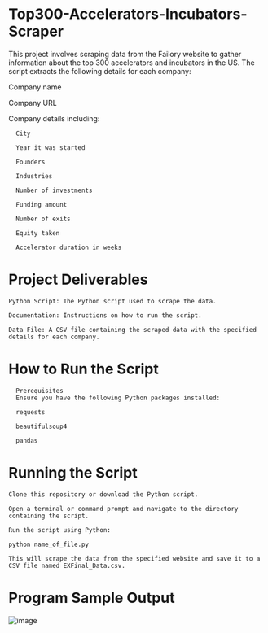 # Top300-Accelerators-Incubators-Scraper 

  This project involves scraping data from the Failory website to gather information about the top 300 accelerators and incubators in the US. The script extracts the following details for each company:
  
  Company name
  
  Company URL
  
  Company details including:

      City
      
      Year it was started
      
      Founders
      
      Industries
      
      Number of investments
      
      Funding amount
      
      Number of exits

      Equity taken
      
      Accelerator duration in weeks

# Project Deliverables
    Python Script: The Python script used to scrape the data.
    
    Documentation: Instructions on how to run the script.
    
    Data File: A CSV file containing the scraped data with the specified details for each company.

# How to Run the Script
      Prerequisites
      Ensure you have the following Python packages installed:
      
      requests
      
      beautifulsoup4
      
      pandas

# Running the Script

    Clone this repository or download the Python script.
    
    Open a terminal or command prompt and navigate to the directory containing the script.

    Run the script using Python:
    
    python name_of_file.py
    
    This will scrape the data from the specified website and save it to a CSV file named EXFinal_Data.csv.

# Program Sample Output

![image](https://github.com/aminuali/Top300-Accelerators-Incubators-Scraper/assets/56072102/c143e2aa-55da-460f-996f-233e12daaa33)


